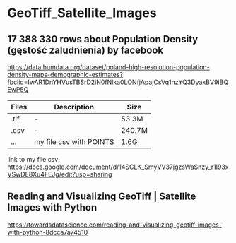 # GeoTiff_Satellite_Images


## 17 388 330 rows about Population Density (gęstość zaludnienia) by facebook
https://data.humdata.org/dataset/poland-high-resolution-population-density-maps-demographic-estimates?fbclid=IwAR1DnYHVusTBSrD2iN0fNlka0LONfjApajCsVq1nzYQ3DyaxBV9iBQEwP5Q

Files|Description|Size
-|-|-
.tif|-|53.3M
.csv|-|240.7M
... |my file csv with POINTS|1.6G

link to my file csv:
https://docs.google.com/document/d/14SCLK_SmyVV37jgzsWaSnzy_r1I93xVSwDE8Xu4FEJg/edit?usp=sharing



## Reading and Visualizing GeoTiff | Satellite Images with Python 

https://towardsdatascience.com/reading-and-visualizing-geotiff-images-with-python-8dcca7a74510
